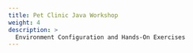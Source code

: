 ```yaml
---
title: Pet Clinic Java Workshop
weight: 4
description: >
  Environment Configuration and Hands-On Exercises
---
```

